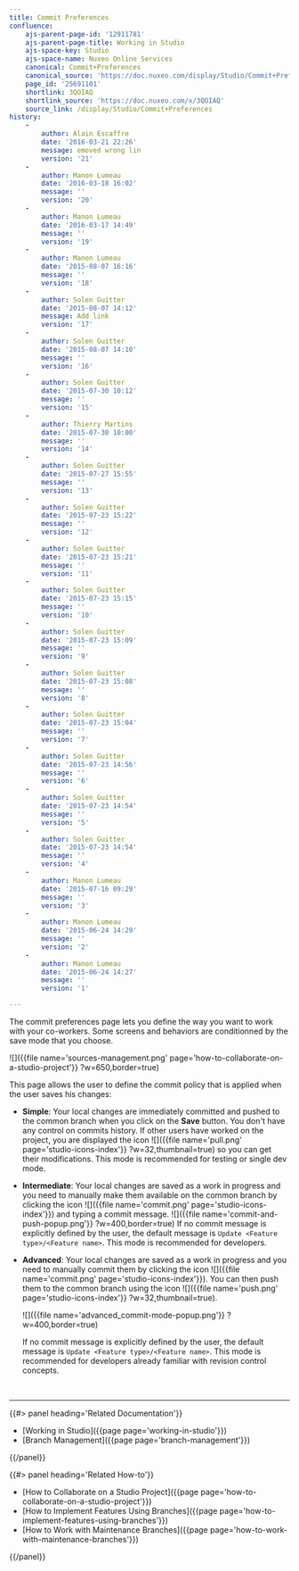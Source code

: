 ```yaml
---
title: Commit Preferences
confluence:
    ajs-parent-page-id: '12911781'
    ajs-parent-page-title: Working in Studio
    ajs-space-key: Studio
    ajs-space-name: Nuxeo Online Services
    canonical: Commit+Preferences
    canonical_source: 'https://doc.nuxeo.com/display/Studio/Commit+Preferences'
    page_id: '25691101'
    shortlink: 3QOIAQ
    shortlink_source: 'https://doc.nuxeo.com/x/3QOIAQ'
    source_link: /display/Studio/Commit+Preferences
history:
    - 
        author: Alain Escaffre
        date: '2016-03-21 22:26'
        message: emoved wrong lin
        version: '21'
    - 
        author: Manon Lumeau
        date: '2016-03-18 16:02'
        message: ''
        version: '20'
    - 
        author: Manon Lumeau
        date: '2016-03-17 14:49'
        message: ''
        version: '19'
    - 
        author: Manon Lumeau
        date: '2015-08-07 16:16'
        message: ''
        version: '18'
    - 
        author: Solen Guitter
        date: '2015-08-07 14:12'
        message: Add link
        version: '17'
    - 
        author: Solen Guitter
        date: '2015-08-07 14:10'
        message: ''
        version: '16'
    - 
        author: Solen Guitter
        date: '2015-07-30 10:12'
        message: ''
        version: '15'
    - 
        author: Thierry Martins
        date: '2015-07-30 10:00'
        message: ''
        version: '14'
    - 
        author: Solen Guitter
        date: '2015-07-27 15:55'
        message: ''
        version: '13'
    - 
        author: Solen Guitter
        date: '2015-07-23 15:22'
        message: ''
        version: '12'
    - 
        author: Solen Guitter
        date: '2015-07-23 15:21'
        message: ''
        version: '11'
    - 
        author: Solen Guitter
        date: '2015-07-23 15:15'
        message: ''
        version: '10'
    - 
        author: Solen Guitter
        date: '2015-07-23 15:09'
        message: ''
        version: '9'
    - 
        author: Solen Guitter
        date: '2015-07-23 15:08'
        message: ''
        version: '8'
    - 
        author: Solen Guitter
        date: '2015-07-23 15:04'
        message: ''
        version: '7'
    - 
        author: Solen Guitter
        date: '2015-07-23 14:56'
        message: ''
        version: '6'
    - 
        author: Solen Guitter
        date: '2015-07-23 14:54'
        message: ''
        version: '5'
    - 
        author: Solen Guitter
        date: '2015-07-23 14:54'
        message: ''
        version: '4'
    - 
        author: Manon Lumeau
        date: '2015-07-16 09:29'
        message: ''
        version: '3'
    - 
        author: Manon Lumeau
        date: '2015-06-24 14:29'
        message: ''
        version: '2'
    - 
        author: Manon Lumeau
        date: '2015-06-24 14:27'
        message: ''
        version: '1'

---
```

The commit preferences page lets you define the way you want to work with your co-workers. Some screens and behaviors are conditionned by the save mode that you choose.&nbsp;

![]({{file name='sources-management.png' page='how-to-collaborate-on-a-studio-project'}} ?w=650,border=true)

This page allows the user to define&nbsp;the commit policy that is applied when the user saves his changes:

*   **Simple**: Your local changes are immediately committed and pushed to the common branch when you click on the **Save** button. You don't have any control on commits history. If other users have worked on the project, you are displayed the icon&nbsp;![]({{file name='pull.png' page='studio-icons-index'}} ?w=32,thumbnail=true) so you can get their modifications.
    This mode is recommended for&nbsp;testing or single dev mode.
*   **Intermediate**: Your local changes are saved as a work in progress and you need to manually make them available on the common branch by clicking the icon&nbsp;![]({{file name='commit.png' page='studio-icons-index'}}) and typing a commit message.
    ![]({{file name='commit-and-push-popup.png'}} ?w=400,border=true)
    If no commit message is explicitly defined by the user, the default message is `Update <Feature type>/<Feature name>`.
    This mode is recommended for developers.
*   **Advanced**: Your local changes are saved as a work in progress and you need to manually commit them by clicking the icon ![]({{file name='commit.png' page='studio-icons-index'}}). You can then push them to the common branch using the icon ![]({{file name='push.png' page='studio-icons-index'}} ?w=32,thumbnail=true).

    ![]({{file name='advanced_commit-mode-popup.png'}} ?w=400,border=true)

    If no commit message is explicitly defined by the user, the default message is `Update <Feature type>/<Feature name>`.
    This mode is recommended for developers already familiar with revision control concepts.

&nbsp;

* * *

<div class="row" data-equalizer data-equalize-on="medium"><div class="column medium-6">{{#> panel heading='Related Documentation'}}

*   [Working in Studio]({{page page='working-in-studio'}})
*   [Branch Management]({{page page='branch-management'}})

{{/panel}}</div><div class="column medium-6">{{#> panel heading='Related How-to'}}

*   [How to Collaborate on a Studio Project]({{page page='how-to-collaborate-on-a-studio-project'}})
*   [How to Implement Features Using Branches]({{page page='how-to-implement-features-using-branches'}})
*   [How to Work with Maintenance Branches]({{page page='how-to-work-with-maintenance-branches'}})

{{/panel}}</div></div>